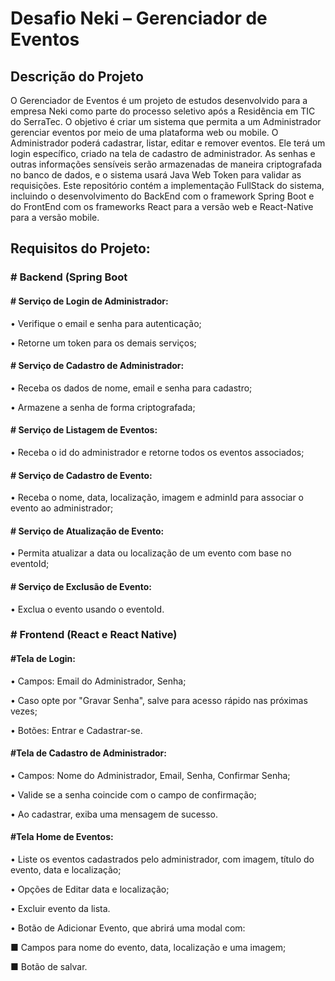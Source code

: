 
# Desafio Neki – Gerenciador de Eventos 

## Descrição do Projeto
O Gerenciador de Eventos é um projeto de estudos desenvolvido para a empresa Neki como parte do processo seletivo após a Residência em TIC do SerraTec. O objetivo é criar um sistema que permita a um Administrador gerenciar eventos por meio de uma plataforma web ou mobile. O Administrador poderá cadastrar, listar, editar e remover eventos. Ele terá um login específico, criado na tela de cadastro de administrador. As senhas e outras informações sensíveis serão armazenadas de maneira criptografada no banco de dados, e o sistema usará Java Web Token para validar as requisições.
Este repositório contém a implementação FullStack do sistema, incluindo o desenvolvimento do BackEnd com o framework Spring Boot e do FrontEnd com os frameworks React para a versão web e React-Native para a versão mobile.

## Requisitos do Projeto:
### # Backend (Spring Boot

#### # Serviço de Login de Administrador:

• Verifique o email e senha para autenticação;

•	Retorne um token para os demais serviços;

#### # Serviço de Cadastro de Administrador:

•	Receba os dados de nome, email e senha para cadastro;

•	Armazene a senha de forma criptografada;

#### # Serviço de Listagem de Eventos:

•	Receba o id do administrador e retorne todos os eventos associados;

#### # Serviço de Cadastro de Evento:

•	Receba o nome, data, localização, imagem e adminId para associar o evento ao administrador;

#### # Serviço de Atualização de Evento:

•	Permita atualizar a data ou localização de um evento com base no eventoId;

#### # Serviço de Exclusão de Evento:

•	Exclua o evento usando o eventoId.

### # Frontend (React e React Native)

#### #Tela de Login:

•	Campos: Email do Administrador, Senha;

•	Caso opte por "Gravar Senha", salve para acesso rápido nas próximas vezes;

•	Botões: Entrar e Cadastrar-se.

#### #Tela de Cadastro de Administrador:

•	Campos: Nome do Administrador, Email, Senha, Confirmar Senha;

•	Valide se a senha coincide com o campo de confirmação;

•	Ao cadastrar, exiba uma mensagem de sucesso.

#### #Tela Home de Eventos:

•	Liste os eventos cadastrados pelo administrador, com imagem, título do evento, data e localização;

•	Opções de Editar data e localização;

•	Excluir evento da lista.

•	Botão de Adicionar Evento, que abrirá uma modal com:

■ Campos para nome do evento, data, localização e uma imagem;

■ Botão de salvar.

